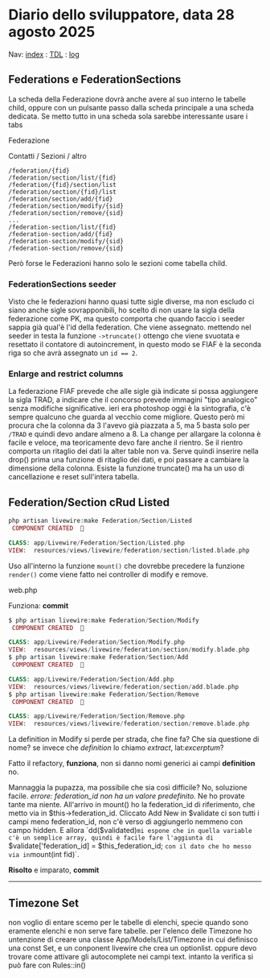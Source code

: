 # Diario dello sviluppatore, data 28 agosto 2025

Nav: [index](../index.md) : [TDL](../TDL.md) : [log](../../storage/logs/laravel.log)

## Federations e FederationSections

La scheda della Federazione dovrà anche avere al suo interno
le tabelle child, oppure con un pulsante passo dalla scheda
principale a una scheda dedicata. Se metto tutto in una scheda
sola sarebbe interessante usare i tabs

Federazione

Contatti / Sezioni / altro

```text
/federation/{fid}
/federation/section/list/{fid}
/federation/{fid}/section/list
/federation/section/{fid}/list
/federation/section/add/{fid}
/federation/section/modify/{sid} 
/federation/section/remove/{sid}
...
/federation-section/list/{fid}
/federation-section/add/{fid}
/federation-section/modify/{sid} 
/federation-section/remove/{sid}
```

Però forse le Federazioni hanno solo le sezioni come tabella child.

### FederationSections seeder

Visto che le federazioni hanno quasi tutte sigle diverse,
ma non escludo ci siano anche sigle sovrapponibili, ho scelto
di non usare la sigla della federazione come PK, ma questo comporta
che quando faccio i seeder sappia già qual'è l'id della federation.
Che viene assegnato. mettendo nel seeder in testa la funzione
`->truncate()` ottengo che viene svuotata e resettato il
contatore di autoincrement, in questo modo se FIAF è la seconda riga
so che avrà assegnato un `id == 2`.

### Enlarge and restrict columns

La federazione FIAF prevede che alle sigle già indicate
si possa aggiungere la sigla TRAD, a indicare che il concorso
prevede immagini "tipo analogico" senza modifiche significative.
ieri era photoshop oggi è la sintografia, c'è sempre qualcuno
che guarda al vecchio come migliore.
Questo però mi procura che la colonna da 3 l'avevo già piazzata a 5,
ma 5 basta solo per `/TRAD` e quindi devo andare almeno a 8.
La change per allargare la colonna è facile e veloce, ma
teoricamente devo fare anche il rientro. Se il rientro comporta
un ritaglio dei dati la alter table non va. Serve quindi
inserire nella drop() prima una funzione di ritaglio dei dati,
e poi passare a cambiare la dimensione della colonna.
Esiste la funzione truncate() ma ha un uso di cancellazione e reset
sull'intera tabella.

## Federation/Section c**R**ud Listed

```php
php artisan livewire:make Federation/Section/Listed
 COMPONENT CREATED  🤙

CLASS: app/Livewire/Federation/Section/Listed.php
VIEW:  resources/views/livewire/federation/section/listed.blade.php
```

Uso all'interno la funzione `mount()` che dovrebbe precedere la funzione
`render()` come viene fatto nei controller di modify e remove.

web.php  

Funziona: **commit**

```php
$ php artisan livewire:make Federation/Section/Modify
 COMPONENT CREATED  🤙

CLASS: app/Livewire/Federation/Section/Modify.php
VIEW:  resources/views/livewire/federation/section/modify.blade.php
$ php artisan livewire:make Federation/Section/Add
 COMPONENT CREATED  🤙

CLASS: app/Livewire/Federation/Section/Add.php
VIEW:  resources/views/livewire/federation/section/add.blade.php
$ php artisan livewire:make Federation/Section/Remove
 COMPONENT CREATED  🤙

CLASS: app/Livewire/Federation/Section/Remove.php
VIEW:  resources/views/livewire/federation/section/remove.blade.php
```

La definition in Modify si perde per strada,
che fine fa? Che sia questione di nome? se invece che *definition* lo chiamo *extract*, lat:*excerptum*?

Fatto il refactory, **funziona**, non si danno nomi generici ai campi **definition** no.

Mannaggia la pupazza, ma possibile che sia così difficile? No, soluzione facile. *errore: federation_id non ha un valore predefinito.* Ne ho provate tante ma niente. All'arrivo in mount() ho la federation_id di riferimento, che metto via in $this->federation_id. Cliccato Add New in $validate ci son tutti i campi meno federation_id, non c'è verso di aggiungerlo nemmeno con campo hidden.  
E allora `dd($validated)` mi espone che in quella variable c'è un semplice array, quindi è facile fare l'aggiunta di ` $validate['federation_id] = $this_federation_id; ` con il dato che ho messo via in `mount(int fid)`.

**Risolto** e imparato, **commit**  

----

## Timezone Set

non voglio di entare scemo per le tabelle di elenchi, specie quando sono
 eramente elenchi e non serve fare tabelle. per l'elenco delle Timezone
ho untenzione di creare una classe App/Models/List/Timezone in cui definisco una const Set,
e un conponent livewire che crea un optionlist. oppure devo trovare come attivare
gli autocomplete nei campi text. intanto la verifica si può fare con Rules::in()

